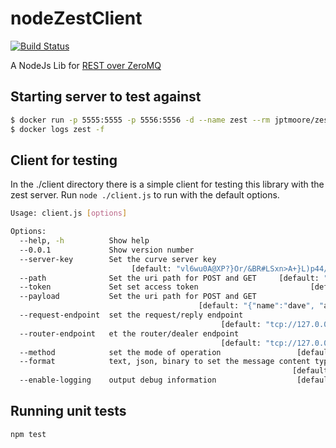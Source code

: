 # nodeZestClient

[![Build Status](https://travis-ci.org/Toshbrown/nodeZestClient.svg?branch=master)](https://travis-ci.org/Toshbrown/nodeZestClient)

A NodeJs Lib for [REST over ZeroMQ](https://github.com/jptmoore/zest)

## Starting server to test against

```bash
$ docker run -p 5555:5555 -p 5556:5556 -d --name zest --rm jptmoore/zest /app/zest/server.exe --secret-key-file example-server-key --enable-logging
$ docker logs zest -f
```

## Client for testing

In the ./client directory there is a simple client for testing this library with the zest server.
Run `node ./client.js` to run with the default options.

```bash
Usage: client.js [options]

Options:
  --help, -h          Show help                                        [boolean]
  --0.0.1             Show version number                              [boolean]
  --server-key        Set the curve server key
                           [default: "vl6wu0A@XP?}Or/&BR#LSxn>A+}L)p44/W[wXL3<"]
  --path              Set the uri path for POST and GET     [default: "/kv/foo"]
  --token             Set set access token                         [default: ""]
  --payload           Set the uri path for POST and GET
                                          [default: "{"name":"dave", "age":32}"]
  --request-endpoint  set the request/reply endpoint
                                               [default: "tcp://127.0.0.1:5555"]
  --router-endpoint   et the router/dealer endpoint
                                               [default: "tcp://127.0.0.1:5556"]
  --method            set the mode of operation                 [default: "GET"]
  --format            text, json, binary to set the message content type
                                                               [default: "JSON"]
  --enable-logging    output debug information                  [default: false]
```

## Running unit tests

```
npm test
```